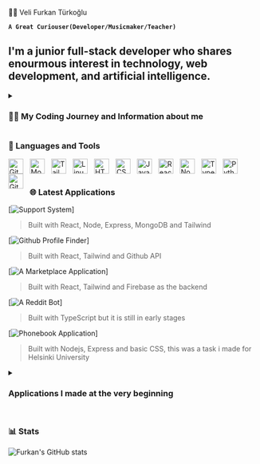  🏄‍♂️ Veli Furkan Türkoğlu

**`A Great Curiouser(Developer/Musicmaker/Teacher)`**

I'm a junior full-stack developer who shares enourmous interest in technology, web development, and artificial intelligence. 
---
<details>
 <summary><h3>👨‍💻 My Coding Journey and Information about me</h3></summary>
   I had always been a child who had enourmous interest in technology, but I started to shift my focus on coding while I was still a master's student at Hacettepe University. I was mesmerized by the complicated nature of coding and problem solving. Therefore I have started my coding journey with free resources on the internet such as The Odin Project. After I have completed %80 of the Odin Project, I immediately started build applications. Meanwhile, I have grown a lot of interest in Linux and Virtual Machines. I have started to use Linux as my main OS and using QEMU to access Windows. While I was trying to build my projects, I realized that I was having really hard time grasping concepts, thus I started Full Stack Open by Helsinki University and currently I am half way there to finish it
  </summary>
 </details>
 
### 🧰 Languages and Tools



<img align="left" alt="Git" width="30px" style="padding-right:10px;" src="https://cdn.jsdelivr.net/gh/devicons/devicon/icons/git/git-original.svg" />

<img align="left" alt="MongoDB" width="30px" style="padding-right:10px;" src="https://cdn.jsdelivr.net/gh/devicons/devicon/icons/mongodb/mongodb-original-wordmark.svg" />
<img align="left" alt="Tailwind" width="30px" style="padding-right:10px;" src="https://cdn.jsdelivr.net/gh/devicons/devicon/icons/tailwindcss/tailwindcss-plain.svg" />

<img align="left" alt="Linux" width="30px" style="padding-right:10px;" src="https://cdn.jsdelivr.net/gh/devicons/devicon/icons/linux/linux-original.svg" />
<img align="left" alt="HTML" width="30px" style="padding-right:10px;" src="https://cdn.jsdelivr.net/gh/devicons/devicon/icons/html5/html5-plain.svg" />
<img align="left" alt="CSS" width="30px" style="padding-right:10px;" src="https://cdn.jsdelivr.net/gh/devicons/devicon/icons/css3/css3-plain.svg" />
<img align="left" alt="JavaScript" width="30px" style="padding-right:10px;" src="https://cdn.jsdelivr.net/gh/devicons/devicon/icons/javascript/javascript-plain.svg" />
<img align="left" alt="React" width="30px" style="padding-right:10px;" src="https://cdn.jsdelivr.net/gh/devicons/devicon/icons/react/react-original.svg" />
<img align="left" alt="NodeJS" width="30px" style="padding-right:10px;" src="https://cdn.jsdelivr.net/gh/devicons/devicon/icons/nodejs/nodejs-original.svg" />
<img align="left" alt="TypeScript" width="30px" style="padding-right:10px;" src="https://cdn.jsdelivr.net/gh/devicons/devicon/icons/typescript/typescript-plain.svg" />

<img align="left" alt="Python" width="30px" style="padding-right:10px;" src="https://cdn.jsdelivr.net/gh/devicons/devicon/icons/python/python-plain.svg" />

<img align="left" alt="GitHub" width="30px" style="padding-right:10px;" src="https://cdn.jsdelivr.net/gh/devicons/devicon/icons/github/github-original.svg" />
<br />

#

### 🌐 Latest Applications 

[![Support System](https://github.com/FurkanCodes/supsys/)]
> Built with React, Node, Express, MongoDB and Tailwind

[![Github Profile Finder](https://github.com/FurkanCodes/githubFinder)]
> Built with React, Tailwind and Github API

[![A Marketplace Application](https://github.com/FurkanCodes/marketplace/)]
> Built with React, Tailwind and Firebase as the backend
> 
[![A Reddit Bot](https://github.com/FurkanCodes/TrueGamingBot/tree/main)]
> Built with TypeScript but it is still in early stages

[![Phonebook Application](https://github.com/FurkanCodes/phonebook-backend)]
> Built with Nodejs, Express and basic CSS, this was a task i made for Helsinki University


<details>
 <summary><h3>Applications I made at the very beginning</h3></summary>

[![Todo List](https://github.com/FurkanCodes/todolist)]
> Built with JS [DEMO](https://furkancodes.github.io/todolist/)

[![Rock, Paper and Scissors](https://github.com/FurkanCodes/rock-paper-scissors-2)]
> I learned how to manipulate DOM; How to use innerHTML; Improved upon existing CSS and HTML Knowledge; managed to implement media queries
 
[![Etch-A-Sketch](https://github.com/FurkanCodes/TrueGamingBot/tree/main)]
> Built with Vanilla JS, a good learning experience about DOM manipulation [DEMO](https://furkancodes.github.io/etch-a-sketch/)

[![Calculator](https://github.com/FurkanCodes/calculator)]
> Built with JS [DEMO](https://furkancodes.github.io/calculator/)
 
[![Drumkit](https://github.com/FurkanCodes/drumkit)]
> Built with JS, Html and CSS -> I learned Dom manipulation

  </summary>
 </details>



#

### 📊 Stats

![Furkan's GitHub stats](https://github-readme-stats.vercel.app/api?username=furkancodes&show_icons=true&theme=gruvbox)

<!-- ![GitHub Streak](https://streak-stats.demolab.com?user=FurkanCodes&theme=gruvbox&border_radius=4.5) -->

#



